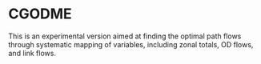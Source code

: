# CGODME
This is an experimental version aimed at finding the optimal path flows through systematic mapping of variables, including zonal totals, OD flows, and link flows.
